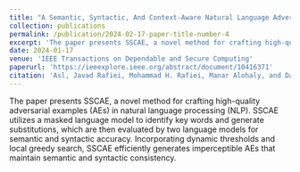 ```yaml
---
title: "A Semantic, Syntactic, And Context-Aware Natural Language Adversarial Example Generator"
collection: publications
permalink: /publication/2024-02-17-paper-title-number-4
excerpt: 'The paper presents SSCAE, a novel method for crafting high-quality adversarial examples (AEs) in natural language processing (NLP). SSCAE utilizes a masked language model to identify key words and generate substitutions, which are then evaluated by two language models for semantic and syntactic accuracy. Incorporating dynamic thresholds and local greedy search, SSCAE efficiently generates imperceptible AEs that maintain semantic and syntactic consistency.'
date: 2024-01-17
venue: 'IEEE Transactions on Dependable and Secure Computing'
paperurl: 'https://ieeexplore.ieee.org/abstract/document/10416371'
citation: 'Asl, Javad Rafiei, Mohammad H. Rafiei, Manar Alohaly, and Daniel Takabi. "A Semantic, Syntactic, And Context-Aware Natural Language Adversarial Example Generator." IEEE Transactions on Dependable and Secure Computing (2024).'
---
```


The paper presents SSCAE, a novel method for crafting high-quality adversarial examples (AEs) in natural language processing (NLP). SSCAE utilizes a masked language model to identify key words and generate substitutions, which are then evaluated by two language models for semantic and syntactic accuracy. Incorporating dynamic thresholds and local greedy search, SSCAE efficiently generates imperceptible AEs that maintain semantic and syntactic consistency.
